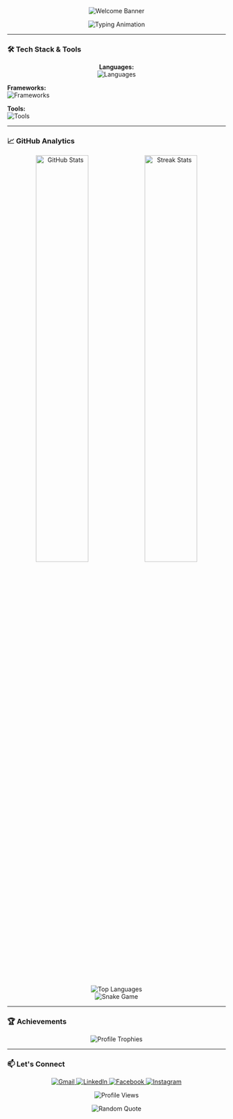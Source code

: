 <!-- Animated Waving Header with Gradient -->
<div align="center">
  <img src="https://capsule-render.vercel.app/api?type=waving&color=gradient&height=200&section=header&text=Hi%20👋%20I'm%20Ihsan%20Saif&fontSize=40&fontAlignY=35&animation=fadeIn" alt="Welcome Banner"/>
</div>

<!-- Typing Animation Intro -->
<p align="center">
  <img src="https://readme-typing-svg.demolab.com?font=Fira+Code&weight=600&size=24&duration=3000&pause=1000&color=44F748&center=true&vCenter=true&width=500&lines=Artificial+Intellegence+Engineer;Frontend+Devolepor;Open+Source+Enthusiast;Continuous+Learner;Problem+Solver" alt="Typing Animation" />
</p>

---

### 🛠️ Tech Stack & Tools
<!-- Skill Icons Grid with Categories -->
<p align="center">
  <strong>Languages:</strong><br>
  <img src="https://skillicons.dev/icons?i=cpp,js,html,css" alt="Languages">
  
  <strong>Frameworks:</strong><br>
  <img src="https://skillicons.dev/icons?i=react,nextjs" alt="Frameworks">
  
  <strong>Tools:</strong><br>
  <img src="https://skillicons.dev/icons?i=git,github,vscode,figma" alt="Tools">
</p>

---

### 📈 GitHub Analytics
<!-- Enhanced Stats Cards Layout -->
<div align="center">
  <img width="49%" src="https://github-readme-stats.vercel.app/api?username=ihsansaif313&show_icons=true&theme=radical&count_private=true&include_all_commits=true" alt="GitHub Stats"/>
  <img width="49%" src="https://github-readme-streak-stats.herokuapp.com/?user=ihsansaif313&theme=radical" alt="Streak Stats"/>
</div>

<div align="center">
  <img src="https://github-readme-stats.vercel.app/api/top-langs/?username=ihsansaif313&layout=compact&theme=radical&langs_count=8" alt="Top Languages"/>
</div>

<!-- Snake Game Contribution Graph -->
<div align="center">
  <img src="https://raw.githubusercontent.com/ihsansaif313/ihsansaif313/output/github-contribution-grid-snake.svg" alt="Snake Game"/>
</div>

---

### 🏆 Achievements
<!-- Trophies with Custom Theme -->
<div align="center">
  <img src="https://github-profile-trophy.vercel.app/?username=ihsansaif313&column=8&theme=onedark&no-bg=true&no-frame=true" alt="Profile Trophies"/>
</div>

---

### 📫 Let's Connect
<!-- Animated Social Badges -->
<p align="center">
  <a href="mailto:ihsansaifedwardion@gmail.com">
    <img src="https://img.shields.io/badge/Gmail-D14836?style=for-the-badge&logo=gmail&logoColor=white" alt="Gmail">
  </a>
  <a href="https://www.linkedin.com/in/its-saif-products">
    <img src="https://img.shields.io/badge/LinkedIn-0077B5?style=for-the-badge&logo=linkedin&logoColor=white" alt="LinkedIn">
  </a>
  <a href="https://www.facebook.com/ihsan.saifedwardian">
    <img src="https://img.shields.io/badge/Facebook-1877F2?style=for-the-badge&logo=facebook&logoColor=white" alt="Facebook">
  </a>
  <a href="https://instagram.com/ihsansaif313">
    <img src="https://img.shields.io/badge/Instagram-E4405F?style=for-the-badge&logo=instagram&logoColor=white" alt="Instagram">
  </a>
</p>

<!-- Visitor Counter -->
<p align="center">
  <img src="https://komarev.com/ghpvc/?username=ihsansaif313&label=Profile+Views&color=blueviolet&style=flat" alt="Profile Views"/>
</p>

<!-- Dynamic Quote Footer -->
<div align="center">
  <img src="https://quotes-github-readme.vercel.app/api?type=horizontal&theme=dark" alt="Random Quote"/>
</div>
